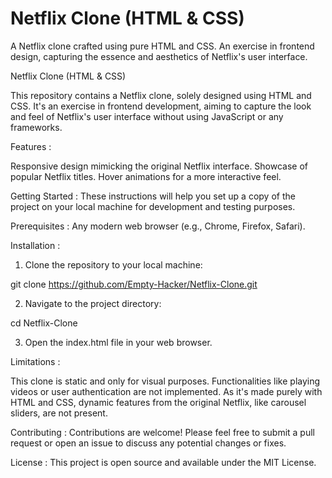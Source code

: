 # Netflix Clone (HTML & CSS)
A Netflix clone crafted using pure HTML and CSS. An exercise in frontend design, capturing the essence and aesthetics of Netflix's user interface.

Netflix Clone (HTML & CSS)

This repository contains a Netflix clone, solely designed using HTML and CSS. It's an exercise in frontend development, aiming to capture the look and feel of Netflix's user interface without using JavaScript or any frameworks.

Features :

Responsive design mimicking the original Netflix interface.
Showcase of popular Netflix titles.
Hover animations for a more interactive feel.

Getting Started :
These instructions will help you set up a copy of the project on your local machine for development and testing purposes.

Prerequisites :
Any modern web browser (e.g., Chrome, Firefox, Safari).

Installation :
1. Clone the repository to your local machine:

git clone https://github.com/Empty-Hacker/Netflix-Clone.git

2. Navigate to the project directory:

cd Netflix-Clone

3. Open the index.html file in your web browser.

Limitations :

This clone is static and only for visual purposes. Functionalities like playing videos or user authentication are not implemented.
As it's made purely with HTML and CSS, dynamic features from the original Netflix, like carousel sliders, are not present.

Contributing :
Contributions are welcome! Please feel free to submit a pull request or open an issue to discuss any potential changes or fixes.

License :
This project is open source and available under the MIT License.

<!-- Proudly created with GPRM ( https://gprm.itsvg.in ) -->
